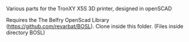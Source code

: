 Various parts for the TronXY X5S 3D printer, designed in openSCAD

Requires the The Belfry OpenScad Library (https://github.com/revarbat/BOSL). Clone inside this folder. (Files inside directory BOSL)
